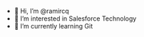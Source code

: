 - 👋 Hi, I’m @ramircq
- 👀 I’m interested in Salesforce Technology
- 🌱 I’m currently learning Git

<!---
ramircq/ramircq is a ✨ special ✨ repository because its `README.md` (this file) appears on your GitHub profile.
You can click the Preview link to take a look at your changes.
--->
